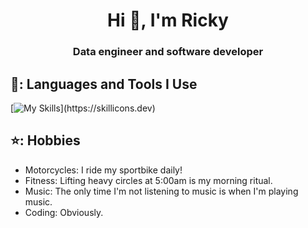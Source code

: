 <h1 align="center">Hi 👋, I'm Ricky</h1>
<h3 align="center">Data engineer and software developer</h3>

## 👻: Languages and Tools I Use
[![My Skills](https://skillicons.dev/icons?i=py,cs,cpp,dotnet,flask,mongodb,azure,mysql,)](https://skillicons.dev)

## ⭐: Hobbies
- Motorcycles: I ride my sportbike daily!
- Fitness: Lifting heavy circles at 5:00am is my morning ritual.
- Music: The only time I'm not listening to music is when I'm playing music.
- Coding: Obviously.
